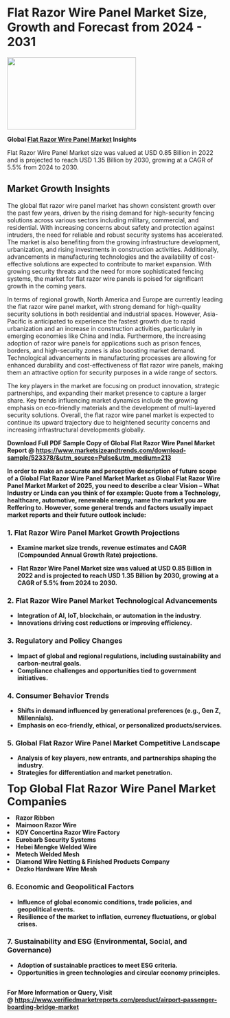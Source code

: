 <H1>Flat Razor Wire Panel Market Size, Growth and Forecast from 2024 - 2031</H1><img class="aligncenter size-medium wp-image-584254" src="https://thirdeyenews.in/wp-content/uploads/2024/09/Global-Market-Research-300x168.jpeg" alt="" width="300" height="168" /><p><strong>Global&nbsp;<a href="https://www.marketsizeandtrends.com/download-sample/523378/&amp;utm_source=Pulse&amp;utm_medium=213">Flat Razor Wire Panel Market</a> Insights</strong></p><p>Flat Razor Wire Panel Market size was valued at USD 0.85 Billion in 2022 and is projected to reach USD 1.35 Billion by 2030, growing at a CAGR of 5.5% from 2024 to 2030.</p><p><h2>Market Growth Insights</h2> <p>The global flat razor wire panel market has shown consistent growth over the past few years, driven by the rising demand for high-security fencing solutions across various sectors including military, commercial, and residential. With increasing concerns about safety and protection against intruders, the need for reliable and robust security systems has accelerated. The market is also benefiting from the growing infrastructure development, urbanization, and rising investments in construction activities. Additionally, advancements in manufacturing technologies and the availability of cost-effective solutions are expected to contribute to market expansion. With growing security threats and the need for more sophisticated fencing systems, the market for flat razor wire panels is poised for significant growth in the coming years.</p> <p><strong></strong></p> <p>In terms of regional growth, North America and Europe are currently leading the flat razor wire panel market, with strong demand for high-quality security solutions in both residential and industrial spaces. However, Asia-Pacific is anticipated to experience the fastest growth due to rapid urbanization and an increase in construction activities, particularly in emerging economies like China and India. Furthermore, the increasing adoption of razor wire panels for applications such as prison fences, borders, and high-security zones is also boosting market demand. Technological advancements in manufacturing processes are allowing for enhanced durability and cost-effectiveness of flat razor wire panels, making them an attractive option for security purposes in a wide range of sectors.</p> <p>The key players in the market are focusing on product innovation, strategic partnerships, and expanding their market presence to capture a larger share. Key trends influencing market dynamics include the growing emphasis on eco-friendly materials and the development of multi-layered security solutions. Overall, the flat razor wire panel market is expected to continue its upward trajectory due to heightened security concerns and increasing infrastructural developments globally.</p> <p><strong></p><p><span class=""><strong>Download Full PDF Sample Copy of Global Flat Razor Wire Panel Market Report</strong> @ <a href="https://www.marketsizeandtrends.com/download-sample/523378/&amp;utm_source=Pulse&amp;utm_medium=213" target="_blank">https://www.marketsizeandtrends.com/download-sample/523378/&amp;utm_source=Pulse&amp;utm_medium=213</a></span></p><p>In order to make an accurate and perceptive description of future scope of a Global&nbsp;Flat Razor Wire Panel Market Market as Global&nbsp;Flat Razor Wire Panel Market Market of 2025, you need to describe a clear Vision &ndash; What Industry or Linda can you think of for example: Quote from a Technology, healthcare, automotive, renewable energy, name the market you are Reffering to. However, some general trends and factors usually impact market reports and their future outlook include:</p><h3>1.&nbsp;<strong>Flat Razor Wire Panel Market Growth Projections</strong></h3><ul><li>Examine market size trends, revenue estimates and CAGR (Compounded Annual Growth Rate) projections.</li><li><p>Flat Razor Wire Panel Market size was valued at USD 0.85 Billion in 2022 and is projected to reach USD 1.35 Billion by 2030, growing at a CAGR of 5.5% from 2024 to 2030.</p></li></ul><h3>2.&nbsp;<strong>Flat Razor Wire Panel Market Technological Advancements</strong></h3><ul><li>Integration of AI, IoT, blockchain, or automation in the industry.</li><li>Innovations driving cost reductions or improving efficiency.</li></ul><h3>3.&nbsp;<strong>Regulatory and Policy Changes</strong></h3><ul><li>Impact of global and regional regulations, including sustainability and carbon-neutral goals.</li><li>Compliance challenges and opportunities tied to government initiatives.</li></ul><h3>4.&nbsp;<strong>Consumer Behavior Trends</strong></h3><ul><li>Shifts in demand influenced by generational preferences (e.g., Gen Z, Millennials).</li><li>Emphasis on eco-friendly, ethical, or personalized products/services.</li></ul><h3>5.&nbsp;<strong>Global Flat Razor Wire Panel Market Competitive Landscape</strong></h3><ul><li>Analysis of key players, new entrants, and partnerships shaping the industry.</li><li>Strategies for differentiation and market penetration.</li></ul><p data-pm-slice="1 1 []"><span style="color: inherit; font-family: inherit; font-size: 25px;">Top Global Flat Razor Wire Panel Market Companies</span></p><div class="" data-test-id=""><p><li>Razor Ribbon</li><li> Maimoon Razor Wire</li><li> KDY Concertina Razor Wire Factory</li><li> Eurobarb Security Systems</li><li> Hebei Mengke Welded Wire</li><li> Metech Welded Mesh</li><li> Diamond Wire Netting & Finished Products Company</li><li> Dezko Hardware Wire Mesh</li></p></div><h3>6.&nbsp;<strong>Economic and Geopolitical Factors</strong></h3><ul><li>Influence of global economic conditions, trade policies, and geopolitical events.</li><li>Resilience of the market to inflation, currency fluctuations, or global crises.</li></ul><h3>7.&nbsp;<strong>Sustainability and ESG (Environmental, Social, and Governance)</strong></h3><ul><li>Adoption of sustainable practices to meet ESG criteria.</li><li>Opportunities in green technologies and circular economy principles.</li></ul><h2><strong style="font-size: 14px;">For More Information or Query, Visit @&nbsp;</strong><a style="background-color: #ffffff; font-size: 14px;" href="https://www.marketsizeandtrends.com/report/flat-razor-wire-panel-market/" target="_blank">https://www.verifiedmarketreports.com/product/airport-passenger-boarding-bridge-market</a></h2>
